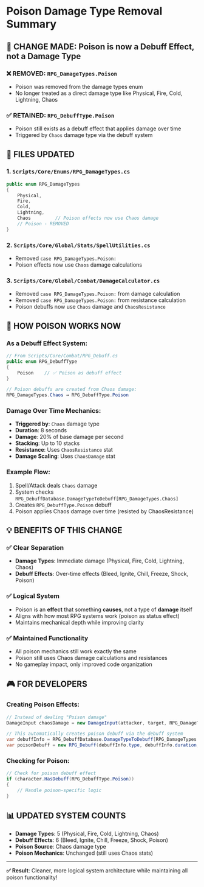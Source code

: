 # Poison Damage Type Removal Summary

## 🔄 **CHANGE MADE**: Poison is now a **Debuff Effect**, not a **Damage Type**

### ❌ **REMOVED**: `RPG_DamageTypes.Poison`
- Poison was removed from the damage types enum
- No longer treated as a direct damage type like Physical, Fire, Cold, Lightning, Chaos

### ✅ **RETAINED**: `RPG_DebuffType.Poison`
- Poison still exists as a debuff effect that applies damage over time
- Triggered by `Chaos` damage type via the debuff system

## 🔧 **FILES UPDATED**

### 1. **`Scripts/Core/Enums/RPG_DamageTypes.cs`**
```csharp
public enum RPG_DamageTypes
{
    Physical,
    Fire, 
    Cold,
    Lightning,
    Chaos         // Poison effects now use Chaos damage
    // Poison - REMOVED
}
```

### 2. **`Scripts/Core/Global/Stats/SpellUtilities.cs`**
- Removed `case RPG_DamageTypes.Poison:`
- Poison effects now use `Chaos` damage calculations

### 3. **`Scripts/Core/Global/Combat/DamageCalculator.cs`**
- Removed `case RPG_DamageTypes.Poison:` from damage calculation
- Removed `case RPG_DamageTypes.Poison:` from resistance calculation
- Poison debuffs now use `Chaos` damage and `ChaosResistance`

## 🧩 **HOW POISON WORKS NOW**

### **As a Debuff Effect System:**
```csharp
// From Scripts/Core/Combat/RPG_Debuff.cs
public enum RPG_DebuffType 
{
    Poison    // ✅ Poison as debuff effect
}

// Poison debuffs are created from Chaos damage:
RPG_DamageTypes.Chaos → RPG_DebuffType.Poison
```

### **Damage Over Time Mechanics:**
- **Triggered by**: `Chaos` damage type
- **Duration**: 8 seconds
- **Damage**: 20% of base damage per second
- **Stacking**: Up to 10 stacks
- **Resistance**: Uses `ChaosResistance` stat
- **Damage Scaling**: Uses `ChaosDamage` stat

### **Example Flow:**
1. Spell/Attack deals `Chaos` damage
2. System checks `RPG_DebuffDatabase.DamageTypeToDebuff[RPG_DamageTypes.Chaos]`
3. Creates `RPG_DebuffType.Poison` debuff
4. Poison applies Chaos damage over time (resisted by ChaosResistance)

## 💡 **BENEFITS OF THIS CHANGE**

### **✅ Clear Separation**
- **Damage Types**: Immediate damage (Physical, Fire, Cold, Lightning, Chaos)
- **Debuff Effects**: Over-time effects (Bleed, Ignite, Chill, Freeze, Shock, Poison)

### **✅ Logical System**
- Poison is an **effect** that something **causes**, not a type of **damage** itself
- Aligns with how most RPG systems work (poison as status effect)
- Maintains mechanical depth while improving clarity

### **✅ Maintained Functionality**  
- All poison mechanics still work exactly the same
- Poison still uses Chaos damage calculations and resistances
- No gameplay impact, only improved code organization

## 🎮 **FOR DEVELOPERS**

### **Creating Poison Effects:**
```csharp
// Instead of dealing "Poison damage"
DamageInput chaosDamage = new DamageInput(attacker, target, RPG_DamageTypes.Chaos, baseDamage);

// This automatically creates poison debuff via the debuff system
var debuffInfo = RPG_DebuffDatabase.DamageTypeToDebuff[RPG_DamageTypes.Chaos];
var poisonDebuff = new RPG_Debuff(debuffInfo.type, debuffInfo.duration, debuffInfo.strength, debuffInfo.maxStacks);
```

### **Checking for Poison:**
```csharp
// Check for poison debuff effect
if (character.HasDebuff(RPG_DebuffType.Poison))
{
    // Handle poison-specific logic
}
```

## 📊 **UPDATED SYSTEM COUNTS**

- **Damage Types**: 5 (Physical, Fire, Cold, Lightning, Chaos)
- **Debuff Effects**: 6 (Bleed, Ignite, Chill, Freeze, Shock, Poison)
- **Poison Source**: Chaos damage type
- **Poison Mechanics**: Unchanged (still uses Chaos stats)

---

**✅ Result**: Cleaner, more logical system architecture while maintaining all poison functionality! 